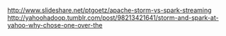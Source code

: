 http://www.slideshare.net/ptgoetz/apache-storm-vs-spark-streaming
http://yahoohadoop.tumblr.com/post/98213421641/storm-and-spark-at-yahoo-why-chose-one-over-the